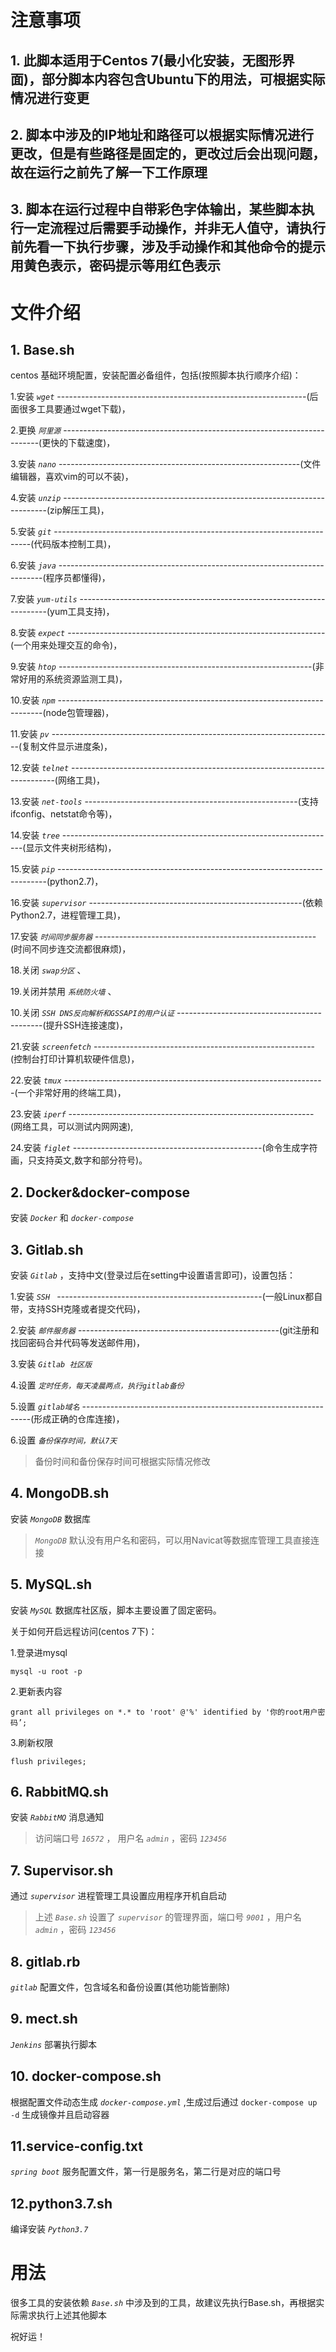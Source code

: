 # 注意事项
## 1. 此脚本适用于Centos 7(最小化安装，无图形界面)，部分脚本内容包含Ubuntu下的用法，可根据实际情况进行变更
## 2. 脚本中涉及的IP地址和路径可以根据实际情况进行更改，但是有些路径是固定的，更改过后会出现问题，故在运行之前先了解一下工作原理
## 3. 脚本在运行过程中自带彩色字体输出，某些脚本执行一定流程过后需要手动操作，并非无人值守，请执行前先看一下执行步骤，涉及手动操作和其他命令的提示用黄色表示，密码提示等用红色表示

# 文件介绍
## 1. Base.sh
centos 基础环境配置，安装配置必备组件，包括(按照脚本执行顺序介绍)：

1.安装 *`wget`* --------------------------------------------------------------(后面很多工具要通过wget下载)，

2.更换 *`阿里源`* ------------------------------------------------------------------------(更快的下载速度)，

3.安装 *`nano`* ------------------------------------------------------------(文件编辑器，喜欢vim的可以不装)， 

4.安装 *`unzip`* --------------------------------------------------------------------------(zip解压工具)， 

5.安装 *`git`* ------------------------------------------------------------------------(代码版本控制工具)， 

6.安装 *`java`* --------------------------------------------------------------------------(程序员都懂得)， 

7.安装 *`yum-utils`* ----------------------------------------------------------------------(yum工具支持)， 

8.安装 *`expect`* ----------------------------------------------------------------(一个用来处理交互的命令)，

9.安装 *`htop`* ---------------------------------------------------------------(非常好用的系统资源监测工具)， 

10.安装 *`npm`* --------------------------------------------------------------------------(node包管理器)，

11.安装 *`pv`* ----------------------------------------------------------------------(复制文件显示进度条)， 

12.安装 *`telnet`* --------------------------------------------------------------------------(网络工具)，

13.安装 *`net-tools`* -----------------------------------------------------(支持ifconfig、netstat命令等)，

14.安装 *`tree`* --------------------------------------------------------------------(显示文件夹树形结构)，

15.安装 *`pip`* ---------------------------------------------------------------------------(python2.7)， 

16.安装 *`supervisor`* -----------------------------------------------------(依赖Python2.7，进程管理工具)， 

17.安装 *`时间同步服务器`* -------------------------------------------------------(时间不同步连交流都很麻烦)，

18.关闭 *`swap分区`* 、

19.关闭并禁用 *`系统防火墙`* 、

10.关闭 *`SSH DNS反向解析和GSSAPI的用户认证`* --------------------------------------------(提升SSH连接速度)，

21.安装 *`screenfetch`* -------------------------------------------------------(控制台打印计算机软硬件信息)，

22.安装 *`tmux`* -----------------------------------------------------------------(一个非常好用的终端工具)，

23.安装 *`iperf`* -------------------------------------------------------------(网络工具，可以测试内网网速),

24.安装 *`figlet`* -----------------------------------------------(命令生成字符画，只支持英文,数字和部分符号)。

## 2. Docker&docker-compose
安装 *`Docker`* 和 *`docker-compose`*

## 3. Gitlab.sh
安装 *`Gitlab`* ，支持中文(登录过后在setting中设置语言即可)，设置包括：

1.安装 *`SSH `* ---------------------------------------------------(一般Linux都自带，支持SSH克隆或者提交代码)，

2.安装 *`邮件服务器`* --------------------------------------------------(git注册和找回密码合并代码等发送邮件用)，

3.安装 *`Gitlab 社区版`*

4.设置 *`定时任务，每天凌晨两点，执行gitlab备份`* 

5.设置 *`gitlab域名`* -----------------------------------------------------------------(形成正确的仓库连接)，

6.设置 *`备份保存时间，默认7天`* 

> 备份时间和备份保存时间可根据实际情况修改

## 4. MongoDB.sh
安装 *`MongoDB`* 数据库

> *`MongoDB`* 默认没有用户名和密码，可以用Navicat等数据库管理工具直接连接

## 5. MySQL.sh
安装 *`MySQL`* 数据库社区版，脚本主要设置了固定密码。

关于如何开启远程访问(centos 7下)：

1.登录进mysql
```
mysql -u root -p
```
2.更新表内容
```
grant all privileges on *.* to 'root' @'%' identified by '你的root用户密码’;
```
3.刷新权限
```
flush privileges;
```

## 6. RabbitMQ.sh
安装 *`RabbitMQ`* 消息通知

>访问端口号 *`16572`* ， 用户名 *`admin`*  ，密码 *`123456`* 

## 7. Supervisor.sh
通过 *`supervisor`* 进程管理工具设置应用程序开机自启动

> 上述 *`Base.sh`* 设置了 *`supervisor`* 的管理界面，端口号 *`9001`* ，用户名 *`admin`* ，密码 *`123456`* 

## 8. gitlab.rb
*`gitlab`* 配置文件，包含域名和备份设置(其他功能皆删除)

## 9. mect.sh
*`Jenkins`* 部署执行脚本

## 10. docker-compose.sh
根据配置文件动态生成 *`docker-compose.yml`* ,生成过后通过 `docker-compose up -d` 生成镜像并且启动容器

## 11.service-config.txt
*`spring boot`* 服务配置文件，第一行是服务名，第二行是对应的端口号

## 12.python3.7.sh
编译安装 *`Python3.7`*

# 用法
很多工具的安装依赖 *`Base.sh`* 中涉及到的工具，故建议先执行Base.sh，再根据实际需求执行上述其他脚本

祝好运！